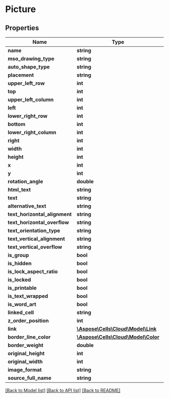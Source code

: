 # Picture

## Properties
Name | Type | Description | Notes
------------ | ------------- | ------------- | -------------
**name** | **string** |  | [optional] 
**mso_drawing_type** | **string** |  | [optional] 
**auto_shape_type** | **string** |  | [optional] 
**placement** | **string** |  | [optional] 
**upper_left_row** | **int** |  | [optional] 
**top** | **int** |  | [optional] 
**upper_left_column** | **int** |  | [optional] 
**left** | **int** |  | [optional] 
**lower_right_row** | **int** |  | [optional] 
**bottom** | **int** |  | [optional] 
**lower_right_column** | **int** |  | [optional] 
**right** | **int** |  | [optional] 
**width** | **int** |  | [optional] 
**height** | **int** |  | [optional] 
**x** | **int** |  | [optional] 
**y** | **int** |  | [optional] 
**rotation_angle** | **double** |  | [optional] 
**html_text** | **string** |  | [optional] 
**text** | **string** |  | [optional] 
**alternative_text** | **string** |  | [optional] 
**text_horizontal_alignment** | **string** |  | [optional] 
**text_horizontal_overflow** | **string** |  | [optional] 
**text_orientation_type** | **string** |  | [optional] 
**text_vertical_alignment** | **string** |  | [optional] 
**text_vertical_overflow** | **string** |  | [optional] 
**is_group** | **bool** |  | [optional] 
**is_hidden** | **bool** |  | [optional] 
**is_lock_aspect_ratio** | **bool** |  | [optional] 
**is_locked** | **bool** |  | [optional] 
**is_printable** | **bool** |  | [optional] 
**is_text_wrapped** | **bool** |  | [optional] 
**is_word_art** | **bool** |  | [optional] 
**linked_cell** | **string** |  | [optional] 
**z_order_position** | **int** |  | [optional] 
**link** | [**\Aspose\Cells\Cloud\Model\Link**](Link.md) |  | [optional] 
**border_line_color** | [**\Aspose\Cells\Cloud\Model\Color**](Color.md) |  | [optional] 
**border_weight** | **double** |  | [optional] 
**original_height** | **int** |  | [optional] 
**original_width** | **int** |  | [optional] 
**image_format** | **string** |  | [optional] 
**source_full_name** | **string** |  | [optional] 

[[Back to Model list]](../README.md#documentation-for-models) [[Back to API list]](../README.md#documentation-for-api-endpoints) [[Back to README]](../README.md)


